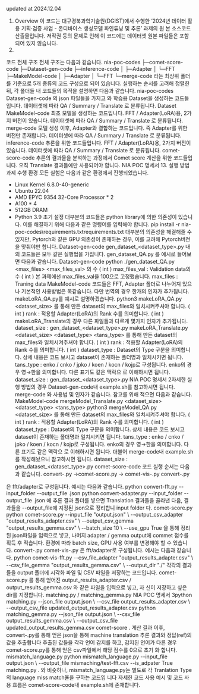 updated at 2024.12.04
1. Overview
이 코드는 대구경북과학기술원(DGIST)에서 수행한 ‘2024년 데이터 활용 기획·검증 사업 - 온디바이스 생성모델 파인튜닝 및 추론’ 과제의 원
본 소스코드 산출물입니다. 저작권 등의 문제로 인해 이 코드에는 데이터셋 원본 파일들은 포함되어 있지 않습니다.
2.
코드 전체 구조
전체 구조는 다음과 같습니다.
nia-poc-codes
├─comet-score-code
├─Dataset-gen-code
├─inference-code
│ ├─Adapter
│ └─FFT
├─MakeModel-code
│ ├─Adapter
│ └─FFT
└─merge-code
라는 최상위 폴더를 기준으로 5개 종류의 코드 구성으로 되어 있습니다.
실행하는 순서를 고려해 정렬한 뒤, 각 폴더들 내 코드들의 목적을 설명하면 다음과 같습니다.
nia-poc-codes
Dataset-gen-code
의 json 파일들을 가지고 와 학습용 Dataset을 생성하는 코드들입니다.
데이터셋에 따라 QA / Summary / Translate 로 분류됩니다.
Dataset
MakeModel-code
최초 모델을 생성하는 코드입니다.
FFT / Adapter(LoRA)용, 2가지 버전이 있습니다.
데이터셋에 따라 QA / Summary / Translate 로 분류됩니다.
merge-code
모델 생성 이후, Adapter와 결합하는 코드입니다.
즉 Adapter를 위한 버전만 존재합니다.
데이터셋에 따라 QA / Summary / Translate 로 분류됩니다.
inference-code
추론을 위한 코드들입니다.
FFT / Adapter(LoRA)용, 2가지 버전이 있습니다.
데이터셋에 따라 QA / Summary / Translate 로 분류됩니다.
comet-score-code
추론의 결과물을 분석하는 과정에서 Comet score 계산을 위한 코드들입니다.
오직 Translate 결과들에만 사용되어야 합니다.
NIA POC
명세서
13.
실행 방법
과제 수행 환경
모든 실험은 다음과 같은 환경에서 진행되었습니다.
- Linux Kernel 6.8.0-40-generic
- Ubuntu 22.04
- AMD EPYC 9354 32-Core Processor * 2
- A100 * 4
- 512GB DRAM
- Python 3.9
초기 설정
대부분의 코드들은 python library에 의한 의존성이 있습니다.
이를 해결하기 위해 다음과 같은 명령어를 입력해야 합니다.
pip install -r nia-poc-codes\requirements.txtrequirements.txt
대부분의 의존성을 해결해줄 수 있지만, Pytorch와 같은 GPU 의존성이 존재하는 경우, 이를 고려해 Pytorch버전을 맞춰야만 합니다.
Dataset-gen-code
gen_dataset_<dataset_type>.py
내의 코드들은 모두 같은 실행법을 가집니다.
gen_dataset_QA.py 를 예시로 들어보면 다음과 같습니다.
Dataset-gen-code
python ./gen_dataset_QA.py <max_files> <max_files_val>
의 수 ( int )
max_files_val : Validation data의 수 ( int )
본 과제에선 max_files_val을 100으로 고정했습니다.
max_files : Traning data
MakeModel-code
코드들은 FFT, Adapter 폴더로 나누어져 있으나 기본적인 사용방법은 똑같습니다.
다만 번역의 경우 한개의 인자가 추가됩니다.
makeLoRA_QA.py를 예시로 설명하겠습니다.
python3 makeLoRA_QA.py <dataset_size> <rank>
를 통해 만든 dataset의 max_files와 일치시켜주셔야 합니다. ( int )
rank : 적용할 Adapter(LoRA)의 Rank 수를 의미합니다. ( int )
makeLoRA_Translate의 경우 다른 파일들과 다르게 몇가지 인자가 추가됩니다.
dataset_size : gen_dataset_<dataset_type>.py
makeLoRA_Translate.py <dataset_size> <rank> <dataset_type> <tans_type>
를 통해 만든 dataset의 max_files와 일치시켜주셔야 합니다. ( int )
rank : 적용할 Adapter(LoRA)의 Rank 수를 의미합니다. ( int )
dataset_type : Dataset의 Type 구분을 의미합니다. 상세 내용은 코드 보시고 dataset이 존재하는 폴더명과 일치시키면 됩니다.
tans_type : enko / cnko / jpko / koen / kocn / kojp로 구성됩니다. enko의 경우 영→한을 의미합니다. 다른 표기도 같은 맥락으
로 이해하시면 됩니다.
dataset_size : gen_dataset_<dataset_type>.py
NIA POC
명세서
2자세한 실행 방법의 경우 Dataset-gen-code내 example.sh를 참고하시면 됩니다.
merge-code
와 사용법 및 인자가 같습니다. 참고를 위해 적으면 다음과 같습니다.
MakeModel-code
mergeModel_Translate.py <dataset_size> <rank> <dataset_type> <tans_type>
python3 mergeModel_QA.py <dataset_size> <rank>
를 통해 만든 dataset의 max_files와 일치시켜주셔야 합니다. ( int )
rank : 적용할 Adapter(LoRA)의 Rank 수를 의미합니다. ( int )
dataset_type : Dataset의 Type 구분을 의미합니다. 상세 내용은 코드 보시고 dataset이 존재하는 폴더명과 일치시키면 됩니다.
tans_type : enko / cnko / jpko / koen / kocn / kojp로 구성됩니다. enko의 경우 영→한을 의미합니다. 다른 표기도 같은 맥락으
로 이해하시면 됩니다.
더불어 merge-code내 example.sh를 작성해놨으니 참고하시면 됩니다.
dataset_size : gen_dataset_<dataset_type>.py
comet-score-code
코드 실행 순서는 다음과 같습니다.
convert-<type>.py →comet-score.py → comet-vis-<type>.py
convert-<type>.py
<type>
은 fft/adapter로 구성됩니다. 예시는 다음과 같습니다.
python convert-fft.py --input_folder <input_folder> --output_file <ouutput>.json
python convert-adapter.py --input_folder <input_folder> --output_file <ouutput>.json
에 추론 결과 폴더를 넣으면 Translation 결과들을 골라낸 다음, 결과들을 --output_file에 지정된 json으로 정리합니
input folder
다.
comet-score.py
python comet-score.py --input_file "output.json" \
--output_csv_adapter "output_results_adapter.csv" \
--output_csv_gemma "output_results_gemma.csv" \
--batch_size 10 \
--use_gpu True
을 통해 정리된 json파일을 입력으로 넣고,
나머지 adapter / gemma output에 commet 점수를 획득 후 적습니다.
환경에 따라 batch size, GPU 사용 여부를 변경해야 할 수 있습니다.
convert-<type>.py
comet-vis-<type>.py
<type>
은 fft/adapter로 구성됩니다. 예시는 다음과 같습니다.
python comet-vis-fft.py --csv_file_adapter "output_results_adapter.csv" \
--csv_file_gemma "output_results_gemma.csv" \
--output_dir "./"
각각의 결과들을 output 폴더에 시각화 파일 및 CSV 파일을 저장하는 코드입니다.
comet-score.py 를 통해 얻어진 output_results_adapter.csv / output_results_gemma.csv 와 같은 파일을 입력으로 넣고, 자
신이 저장하고 싶은 dir를 지정합니다.
matching.py / matching_gemma.py
NIA POC
명세서
3python matching.py --json_file output.json \
--csv_file output_results_adapter.csv \
--output_csv_file updated_output_results_adapter.csv
python matching_gemma.py --json_file output.json \
--csv_file output_results_gemma.csv \
--output_csv_file updated_output_results_gemma.csv
comet-score
.
계산 결과 이후, convert-<type>.py를 통해 얻은 json을 통해 machine translation 추론 결과와 정답(ref)의 값을
추출합니다
추출된 값들을 각각 언어 감지를 하고, 감지된 언어가 다른 경우 comet-score.py를 통해 얻은 csv파일에서 해당 점수를 0으로 초기
화 합니다.
mismatch_language.py
python mismatch_language.py --input_file output.json \
--output_file mismaching/test-fft.csv
--is_adpater True
matching.py
.
와 비슷하나, mismatch_language.py는 별도로 각 Tranlation Type의 language miss match율을 구하는 코드입
니다
자세한 코드 사용 예시 및 코드 사용 흐름은 comet-score-code내 example.sh에 존재합니다.
